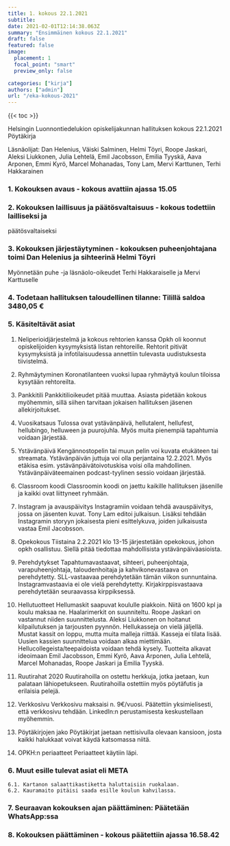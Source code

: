 ```yaml
---
title: 1. kokous 22.1.2021
subtitle: 
date: 2021-02-01T12:14:38.063Z
summary: "Ensimmäinen kokous 22.1.2021"
draft: false
featured: false
image:
  placement: 1
  focal_point: "smart"
  preview_only: false

categories: ["kirja"]
authors: ["admin"]
url: "/eka-kokous-2021"
---
```

{{< toc >}}

Helsingin Luonnontiedelukion opiskelijakunnan hallituksen kokous 22.1.2021
Pöytäkirja

Läsnäolijat: Dan Helenius, Väiski Salminen, Helmi Töyri, Roope Jaskari, Aleksi Liukkonen, Julia Lehtelä, Emil Jacobsson, Emilia Tyyskä, Aava Arponen, Emmi Kyrö, Marcel Mohanadas, Tony Lam, Mervi Karttunen, Terhi Hakkarainen

### 1. Kokouksen avaus - kokous avattiin ajassa 15.05

### 2. Kokouksen laillisuus ja päätösvaltaisuus - kokous todettiin lailliseksi ja

päätösvaltaiseksi

### 3. Kokouksen järjestäytyminen - kokouksen puheenjohtajana toimi Dan Helenius  ja sihteerinä Helmi Töyri

Myönnetään puhe -ja läsnäolo-oikeudet Terhi Hakkaraiselle ja Mervi Karttuselle

### 4. Todetaan hallituksen taloudellinen tilanne: Tilillä saldoa 3480,05 €

### 5. Käsiteltävät asiat

1. Neliperioidjärjestelmä ja kokous rehtorien kanssa
        Opkh oli koonnut opiskelijoiden kysymyksistä listan rehtoreille. Rehtorit pitivät kysymyksistä ja infotilaisuudessa annettiin tulevasta uudistuksesta tiivistelmä.

2. Ryhmäytyminen
        Koronatilanteen vuoksi lupaa ryhmäytyä koulun tiloissa kysytään rehtoreilta.

3. Pankkitili
        Pankkitilioikeudet pitää muuttaa. Asiasta pidetään kokous myöhemmin, sillä siihen tarvitaan jokaisen hallituksen jäsenen allekirjoitukset.

4. Vuosikatsaus
        Tulossa ovat ystävänpäivä, hellutalent, hellufest, hellubingo, helluween ja puurojuhla. Myös muita pienempiä tapahtumia voidaan järjestää.

5. Ystävänpäivä
        Kengännostopelin tai muun pelin voi kuvata etukäteen tai streamata. Ystävänpäivän juttuja voi olla perjantaina 12.2.2021. Myös etäkisa esim. ystävänpäivätoivotuskisa voisi olla mahdollinen. Ystävänpäiväteemainen podcast-tyylinen sessio voidaan järjestää.

6. Classroom koodi
        Classroomin koodi on jaettu kaikille hallituksen jäsenille ja kaikki ovat liittyneet ryhmään.

7. Instagram ja avauspäivitys
        Instagramiin voidaan tehdä avauspäivitys, jossa on jäsenten kuvat. Tony Lam editoi julkaisun. Lisäksi tehdään Instagramin storyyn jokaisesta pieni esittelykuva, joiden julkaisusta vastaa Emil Jacobsson.

8. Opekokous
        Tiistaina 2.2.2021 klo 13-15 järjestetään opekokous, johon opkh osallistuu. Siellä pitää tiedottaa mahdollisista ystävänpäiväasioista.

9. Perehdytykset
        Tapahtumavastaavat, sihteeri, puheenjohtaja, varapuheenjohtaja, taloudenhoitaja ja kahvikonevastaava on perehdytetty. SLL-vastaavaa perehdytetään tämän viikon sunnuntaina. Instagramvastaavia ei ole vielä perehdytetty. Kirjakirppisvastaava perehdytetään seuraavassa kirppiksessä.

10. Hellutuotteet
        Hellumaskit saapuvat koululle piakkoin. Niitä on 1600 kpl ja koulu maksaa ne.
        Haalarimerkit on suunniteltu. Roope Jaskari on vastannut niiden suunnittelusta. Aleksi Liukkonen on hoitanut kilpailutuksen ja tarjousten pyynnön.
        Hellukasseja on vielä jäljellä. Mustat kassit on loppu, mutta muita malleja riittää. Kasseja ei tilata lisää. Uusien kassien suunnittelua voidaan alkaa miettimään.
        Hellucollegeista/teepaidoista voidaan tehdä kysely. Tuotteita alkavat ideoimaan Emil Jacobsson, Emmi Kyrö, Aava Arponen, Julia Lehtelä, Marcel Mohanadas, Roope Jaskari ja Emilia Tyyskä.

11. Ruutirahat 2020
        Ruutirahoilla on ostettu herkkuja, jotka jaetaan, kun palataan lähiopetukseen. Ruutirahoilla ostettiin myös pöytäfutis ja erilaisia pelejä.

12. Verkkosivu
        Verkkosivu maksaisi n. 9€/vuosi. Päätettiin yksimielisesti, että verkkosivu tehdään. LinkedIn:n perustamisesta keskustellaan myöhemmin.

13. Pöytäkirjojen jako
        Pöytäkirjat jaetaan nettisivulla olevaan kansioon, josta kaikki halukkaat voivat käydä katsomassa niitä.

14. OPKH:n periaatteet
        Periaatteet käytiin läpi.

### 6. Muut esille tulevat asiat eli META

    6.1. Kartanon salaattikastiketta haluttaisiin ruokalaan.
    6.2. Kauramaito pitäisi saada esille koulun kahvilassa.

### 7. Seuraavan kokouksen ajan päättäminen: Päätetään WhatsApp:ssa

### 8. Kokouksen päättäminen - kokous päätettiin ajassa 16.58.42
